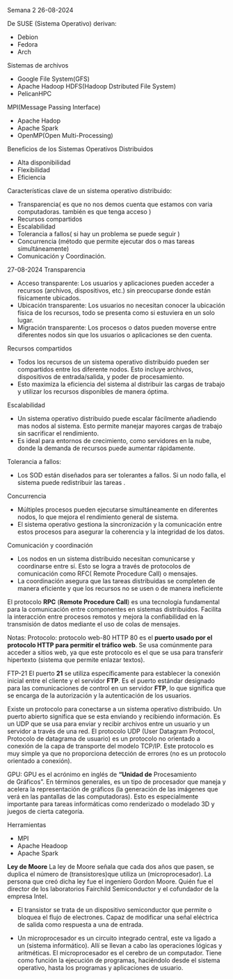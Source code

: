 Semana 2  26-08-2024


De SUSE (Sistema Operativo) derivan:
- Debion
- Fedora
- Arch

Sistemas de archivos 
- Google File System(GFS)
- Apache Hadoop HDFS(Hadoop Dstributed File System)
- PelicanHPC



MPI(Message Passing Interface)
- Apache Hadop
- Apache Spark
- OpenMP(Open Multi-Processing)

Beneficios de los Sistemas Operativos Distribuidos
- Alta disponibilidad
- Flexibilidad
- Eficiencia


Características clave de un sistema operativo distribuido:
- Transparencia( es que no nos demos cuenta que estamos con varia computadoras. también es que tenga acceso )
- Recursos compartidos
- Escalabilidad
- Tolerancia a fallos( si hay un problema se puede seguir )
- Concurrencia (método que permite ejecutar dos o mas tareas simultáneamente)
- Comunicación y Coordinación.


27-08-2024
Transparencia 
- Acceso transparente: Los usuarios y aplicaciones pueden acceder a recursos (archivos, dispositivos, etc.) sin preocuparse donde están físicamente ubicados.
- Ubicación transparente: Los usuarios no necesitan conocer la ubicación física de los recursos, todo se presenta como si estuviera en un solo lugar.
- Migración transparente: Los procesos o datos pueden moverse entre diferentes nodos sin que los usuarios o aplicaciones se den cuenta.


Recursos compartidos
- Todos los recursos de un sistema operativo distribuido pueden ser compartidos entre los diferente nodos. Esto incluye archivos, dispositivos de entrada/salida, y poder de procesamiento.
- Esto maximiza la eficiencia del sistema al distribuir las cargas de trabajo y utilizar los recursos disponibles de manera óptima.

Escalabilidad
- Un sistema operativo distribuido puede escalar fácilmente añadiendo mas nodos al sistema. Esto permite manejar mayores cargas de trabajo sin sacrificar el rendimiento.
- Es ideal para entornos de crecimiento, como servidores en la nube, donde la demanda de recursos puede aumentar rápidamente.

Tolerancia a fallos: 
- Los SOD están diseñados para ser tolerantes a fallos. Si un nodo falla, el sistema puede redistribuir las tareas .

Concurrencia
- Múltiples procesos pueden ejecutarse simultáneamente en diferentes nodos, lo que mejora el rendimiento general de sistema.
- El sistema operativo gestiona la sincronización y la comunicación entre estos procesos para asegurar la coherencia y la integridad de los datos.



Comunicación y coordinación
- Los nodos en un sistema distribuido necesitan comunicarse y coordinarse entre sí. Esto se logra a través de protocolos de comunicación como RFC( Remote Procedure Call) o mensajes.
- La coordinación asegura que las tareas distribuidas se completen de manera eficiente y que los recursos no se usen o de manera ineficiente

El protocolo **RPC** (**Remote Procedure Call**) es una tecnología fundamental para la comunicación entre componentes en sistemas distribuidos. Facilita la interacción entre procesos remotos y mejora la confiabilidad en la transmisión de datos mediante el uso de colas de mensajes.

Notas:
Protocolo: protocolo web-80
HTTP 80 es el **puerto usado por el protocolo HTTP para permitir el tráfico web**. Se usa comúnmente para acceder a sitios web, ya que este protocolo es el que se usa para transferir hipertexto (sistema que permite enlazar textos).

FTP-21
El puerto **21** se utiliza específicamente para establecer la conexión inicial entre el cliente y el servidor **FTP**. Es el puerto estándar designado para las comunicaciones de control en un servidor **FTP**, lo que significa que se encarga de la autorización y la autenticación de los usuarios.

Existe un protocolo para conectarse a un sistema operativo distribuido.
Un puerto abierto significa que se esta enviando y recibiendo información.
Es un UDP que se usa para enviar y recibir archivos entre un usuario y un servidor a través de una red.
El protocolo UDP (User Datagram Protocol, Protocolo de datagrama de usuario) es un protocolo no orientado a conexión de la capa de transporte del modelo TCP/IP. Este protocolo es muy simple ya que no proporciona detección de errores (no es un protocolo orientado a conexión).

GPU: GPU es el acrónimo en inglés de **“Unidad de** Procesamiento de Gráficos”. En términos generales, es un tipo de procesador que maneja y acelera la representación de gráficos (la generación de las imágenes que verá en las pantallas de las computadoras). Esto es especialmente importante para tareas informáticas como renderizado o modelado 3D y juegos de cierta categoría.


Herramientas
- MPI
- Apache Headoop
- Apache Spark



**Ley de Moore** 
La ley de Moore señala que cada dos años que pasen, se duplica el número de (transistores)que utiliza un (microprocesador).
La persona que creó dicha ley fue el ingeniero Gordon Moore. Quién fue el director de los laboratorios Fairchild Semiconductor y el cofundador de la empresa Intel.

- El transistor se trata de un dispositivo semiconductor que permite o bloquea el flujo de electrones. Capaz de modificar una señal eléctrica de salida como respuesta a una de entrada. 

- Un microprocesador es un circuito integrado central, este va ligado a un (sistema informático). Allí se llevan a cabo las operaciones lógicas y aritméticas. El microprocesador es el cerebro de un computador. Tiene como función la ejecución de programas, haciéndolo desde el sistema operativo, hasta los programas y aplicaciones de usuario.